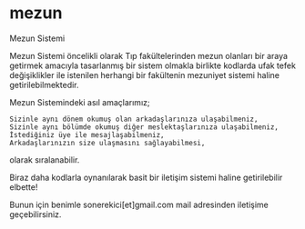 # mezun
Mezun Sistemi

Mezun Sistemi öncelikli olarak Tıp fakültelerinden mezun olanları bir araya getirmek 
amacıyla tasarlanmış bir sistem olmakla birlikte kodlarda ufak tefek değişiklikler ile
istenilen herhangi bir fakültenin mezuniyet sistemi haline getirilebilmektedir.

Mezun Sistemindeki asıl amaçlarımız;

    Sizinle aynı dönem okumuş olan arkadaşlarınıza ulaşabilmeniz,
    Sizinle aynı bölümde okumuş diğer meslektaşlarınıza ulaşabilmeniz,
    İstediğiniz üye ile mesajlaşabilmeniz,
    Arkadaşlarınızın size ulaşmasını sağlayabilmesi,

olarak sıralanabilir.

Biraz daha kodlarla oynanılarak basit bir iletişim sistemi haline getirilebilir elbette!

Bunun için benimle sonerekici[et]gmail.com mail adresinden iletişime geçebilirsiniz.
